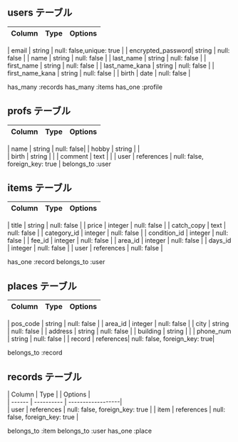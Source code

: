 ## users テーブル

| Column            | Type   | Options     |
| --------          | ------ | ----------- |

| email             | string | null: false,unique: true |
| encrypted_password| string | null: false |
| name              | string | null: false |
| last_name         | string | null: false |
| first_name        | string | null: false |
| last_name_kana    | string | null: false |
| first_name_kana   | string | null: false |
| birth             | date   | null: false |

has_many :records
has_many :items
has_one  :profile

## profs テーブル

| Column    | Type       | Options    |
| --------  | ------     | -----------|

| name      | string     | null: false|
| hobby     | string     |  |  
| birth     | string     |  |
| comment   | text       |  | 
| user      | references | null: false, foreign_key: true |
belongs_to :user

## items  テーブル

| Column       | Type        | Options     |
| ------       | ------      | ----------- |
                                            
| title        | string      | null: false |
| price        | integer     | null: false |
| catch_copy   | text        | null: false |
| category_id  | integer     | null: false |
| condition_id | integer     | null: false |
| fee_id       | integer     | null: false |
| area_id      | integer     | null: false |
| days_id      | integer     | null: false |
| user         | references  | null: false |

has_one :record
belongs_to :user


## places  テーブル

| Column       | Type      | Options          |
| ------       | ------    | -----------      |

| pos_code     | string    | null: false      |
| area_id      | integer   | null: false      |
| city         | string    | null: false      |
| address      | string    | null: false      |
| building     | string    |                  |
| phone_num    | string    | null: false      |
| record       | references| null: false, foreign_key: true|

belongs_to :record


## records  テーブル
| Column        | Type       |
| Options         |  
| ------        | ---------- |      ------------------|                 
| user          | references | null: false, foreign_key: true |
| item          | references | null: false, foreign_key: true |

belongs_to :item
belongs_to :user
has_one    :place